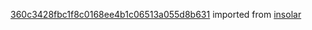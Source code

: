 [360c3428fbc1f8c0168ee4b1c06513a055d8b631](https://github.com/insolar/insolar/commit/360c3428fbc1f8c0168ee4b1c06513a055d8b631) imported from [insolar](https://github.com/insolar/insolar)
